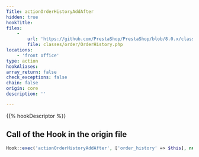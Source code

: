 ```yaml
---
Title: actionOrderHistoryAddAfter
hidden: true
hookTitle: 
files:
    -
        url: 'https://github.com/PrestaShop/PrestaShop/blob/8.0.x/classes/order/OrderHistory.php'
        file: classes/order/OrderHistory.php
locations:
    - 'front office'
type: action
hookAliases: 
array_return: false
check_exceptions: false
chain: false
origin: core
description: ''

---
```


{{% hookDescriptor %}}

## Call of the Hook in the origin file

```php
Hook::exec('actionOrderHistoryAddAfter', ['order_history' => $this], null, false, true, false, $order->id_shop)
```
